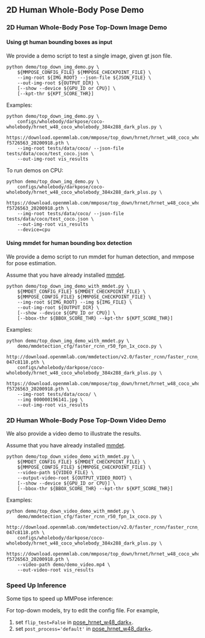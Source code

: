 ## 2D Human Whole-Body Pose Demo

### 2D Human Whole-Body Pose Top-Down Image Demo

#### Using gt human bounding boxes as input

We provide a demo script to test a single image, given gt json file.

```shell
python demo/top_down_img_demo.py \
    ${MMPOSE_CONFIG_FILE} ${MMPOSE_CHECKPOINT_FILE} \
    --img-root ${IMG_ROOT} --json-file ${JSON_FILE} \
    --out-img-root ${OUTPUT_DIR} \
    [--show --device ${GPU_ID or CPU}] \
    [--kpt-thr ${KPT_SCORE_THR}]
```

Examples:

```shell
python demo/top_down_img_demo.py \
    configs/wholebody/darkpose/coco-wholebody/hrnet_w48_coco_wholebody_384x288_dark_plus.py \
    https://download.openmmlab.com/mmpose/top_down/hrnet/hrnet_w48_coco_wholebody_384x288_dark-f5726563_20200918.pth \
    --img-root tests/data/coco/ --json-file tests/data/coco/test_coco.json \
    --out-img-root vis_results
```

To run demos on CPU:

```shell
python demo/top_down_img_demo.py \
    configs/wholebody/darkpose/coco-wholebody/hrnet_w48_coco_wholebody_384x288_dark_plus.py \
    https://download.openmmlab.com/mmpose/top_down/hrnet/hrnet_w48_coco_wholebody_384x288_dark-f5726563_20200918.pth \
    --img-root tests/data/coco/ --json-file tests/data/coco/test_coco.json \
    --out-img-root vis_results
    --device=cpu
```

#### Using mmdet for human bounding box detection

We provide a demo script to run mmdet for human detection, and mmpose for pose estimation.

Assume that you have already installed [mmdet](https://github.com/open-mmlab/mmdetection).

```shell
python demo/top_down_img_demo_with_mmdet.py \
    ${MMDET_CONFIG_FILE} ${MMDET_CHECKPOINT_FILE} \
    ${MMPOSE_CONFIG_FILE} ${MMPOSE_CHECKPOINT_FILE} \
    --img-root ${IMG_ROOT} --img ${IMG_FILE} \
    --out-img-root ${OUTPUT_DIR} \
    [--show --device ${GPU_ID or CPU}] \
    [--bbox-thr ${BBOX_SCORE_THR} --kpt-thr ${KPT_SCORE_THR}]
```

Examples:

```shell
python demo/top_down_img_demo_with_mmdet.py \
    demo/mmdetection_cfg/faster_rcnn_r50_fpn_1x_coco.py \
    http://download.openmmlab.com/mmdetection/v2.0/faster_rcnn/faster_rcnn_r50_fpn_1x_coco/faster_rcnn_r50_fpn_1x_coco_20200130-047c8118.pth \
    configs/wholebody/darkpose/coco-wholebody/hrnet_w48_coco_wholebody_384x288_dark_plus.py \
    https://download.openmmlab.com/mmpose/top_down/hrnet/hrnet_w48_coco_wholebody_384x288_dark-f5726563_20200918.pth \
    --img-root tests/data/coco/ \
    --img 000000196141.jpg \
    --out-img-root vis_results
```

### 2D Human Whole-Body Pose Top-Down Video Demo

We also provide a video demo to illustrate the results.

Assume that you have already installed [mmdet](https://github.com/open-mmlab/mmdetection).

```shell
python demo/top_down_video_demo_with_mmdet.py \
    ${MMDET_CONFIG_FILE} ${MMDET_CHECKPOINT_FILE} \
    ${MMPOSE_CONFIG_FILE} ${MMPOSE_CHECKPOINT_FILE} \
    --video-path ${VIDEO_FILE} \
    --output-video-root ${OUTPUT_VIDEO_ROOT} \
    [--show --device ${GPU_ID or CPU}] \
    [--bbox-thr ${BBOX_SCORE_THR} --kpt-thr ${KPT_SCORE_THR}]
```

Examples:

```shell
python demo/top_down_video_demo_with_mmdet.py \
    demo/mmdetection_cfg/faster_rcnn_r50_fpn_1x_coco.py \
    http://download.openmmlab.com/mmdetection/v2.0/faster_rcnn/faster_rcnn_r50_fpn_1x_coco/faster_rcnn_r50_fpn_1x_coco_20200130-047c8118.pth \
    configs/wholebody/darkpose/coco-wholebody/hrnet_w48_coco_wholebody_384x288_dark_plus.py \
    https://download.openmmlab.com/mmpose/top_down/hrnet/hrnet_w48_coco_wholebody_384x288_dark-f5726563_20200918.pth \
    --video-path demo/demo_video.mp4 \
    --out-video-root vis_results
```

### Speed Up Inference

Some tips to speed up MMPose inference:

For top-down models, try to edit the config file. For example,

1. set `flip_test=False` in [pose_hrnet_w48_dark+](/configs/wholebody/darkpose/coco-wholebody/hrnet_w48_coco_wholebody_384x288_dark_plus.py#L80).
1. set `post_process='default'` in [pose_hrnet_w48_dark+](/configs/wholebody/darkpose/coco-wholebody/hrnet_w48_coco_wholebody_384x288_dark_plus.py#L81).
